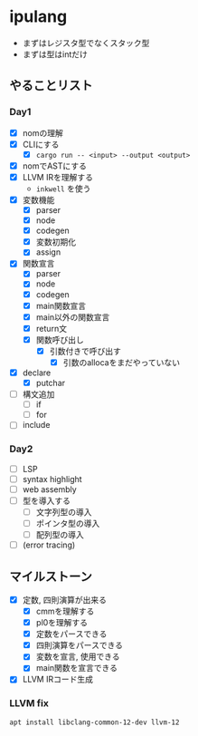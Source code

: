 # ipulang
- まずはレジスタ型でなくスタック型  
- まずは型はintだけ

## やることリスト
### Day1
- [x] nomの理解
- [x] CLIにする
    - [x] `cargo run -- <input> --output <output>`
- [x] nomでASTにする
- [x] LLVM IRを理解する
    - `inkwell` を使う
- [x] 変数機能
    - [x] parser
    - [x] node
    - [x] codegen
    - [x] 変数初期化
    - [x] assign
- [x] 関数宣言
    - [x] parser
    - [x] node
    - [x] codegen
    - [x] main関数宣言
    - [x] main以外の関数宣言
    - [x] return文
    - [x] 関数呼び出し
        - [x] 引数付きで呼び出す
          - [x] 引数のallocaをまだやっていない
- [x] declare
    - [x] putchar
- [ ] 構文追加
    - [ ] if
    - [ ] for
- [ ] include

### Day2
- [ ] LSP
- [ ] syntax highlight
- [ ] web assembly
- [ ] 型を導入する
    - [ ] 文字列型の導入
    - [ ] ポインタ型の導入
    - [ ] 配列型の導入
- [ ] (error tracing)

## マイルストーン
- [x] 定数, 四則演算が出来る
    - [x] cmmを理解する
    - [x] pl0を理解する
    - [x] 定数をパースできる
    - [x] 四則演算をパースできる
    - [x] 変数を宣言, 使用できる
    - [x] main関数を宣言できる
- [x] LLVM IRコード生成

### LLVM fix
```shell
apt install libclang-common-12-dev llvm-12
```
